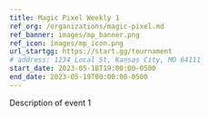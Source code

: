 ```yaml
---
title: Magic Pixel Weekly 1
ref_org: /organizations/magic-pixel.md
ref_banner: images/mp_banner.png
ref_icon: images/mp_icon.png
url_startgg: https://start.gg/tournament
# address: 1234 Local St, Kansas City, MO 64111
start_date: 2023-05-18T19:00:00-0500 
end_date: 2023-05-19T00:00:00-0500
---
```


Description of event 1